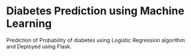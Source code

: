 # Diabetes Prediction using Machine Learning
Prediction of Probability of diabetes using Logistic Regression algorithm and Deployed using Flask.

